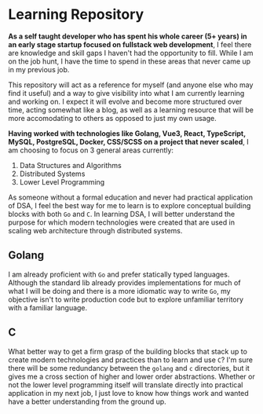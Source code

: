# Learning Repository

**As a self taught developer who has spent his whole career (5+ years) in an early stage startup focused on fullstack web development**, I feel there are knowledge and skill gaps I haven't had the opportunity to fill. While I am on the job hunt, I have the time to spend in these areas that never came up in my previous job.

This repository will act as a reference for myself (and anyone else who may find it useful) and a way to give visibility into what I am currently learning and working on. I expect it will evolve and become more structured over time, acting somewhat like a blog, as well as a learning resource that will be more accomodating to others as opposed to just my own usage.

**Having worked with technologies like Golang, Vue3, React, TypeScript, MySQL, PostgreSQL, Docker, CSS/SCSS on a project that never scaled**, I am choosing to focus on 3 general areas currently:

1. Data Structures and Algorithms
2. Distributed Systems
3. Lower Level Programming

As someone without a formal education and never had practical application of DSA, I feel the best way for me to learn is to explore conceptual building blocks with both `Go` and `C`. In learning DSA, I will better understand the purpose for which modern technologies were created that are used in scaling web architecture through distributed systems.

## Golang

I am already proficient with `Go` and prefer statically typed languages. Although the standard lib already provides implementations for much of what I will be doing and there is a more idiomatic way to write `Go`, my objective isn't to write production code but to explore unfamiliar territory with a familiar language.

## C

What better way to get a firm grasp of the building blocks that stack up to create modern technologies and practices than to learn and use `C`? I'm sure there will be some redundancy between the `golang` and `c` directories, but it gives me a cross section of higher and lower order abstractions. Whether or not the lower level programming itself will translate directly into practical application in my next job, I just love to know how things work and wanted have a better understanding from the ground up.
